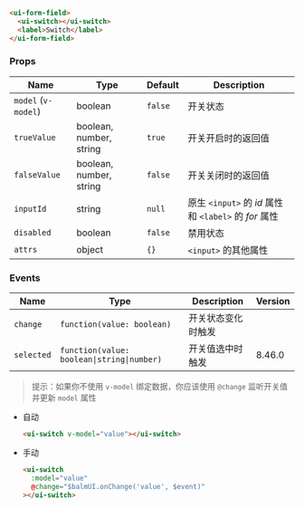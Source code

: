 ```html
<ui-form-field>
  <ui-switch></ui-switch>
  <label>Switch</label>
</ui-form-field>
```

### Props

| Name                | Type                    | Default | Description                                           |
| ------------------- | ----------------------- | ------- | ----------------------------------------------------- |
| `model` (`v-model`) | boolean                 | `false` | 开关状态                                              |
| `trueValue`         | boolean, number, string | `true`  | 开关开启时的返回值                                    |
| `falseValue`        | boolean, number, string | `false` | 开关关闭时的返回值                                    |
| `inputId`           | string                  | `null`  | 原生 `<input>` 的 _id_ 属性和 `<label>` 的 _for_ 属性 |
| `disabled`          | boolean                 | `false` | 禁用状态                                              |
| `attrs`             | object                  | `{}`    | `<input>` 的其他属性                                  |

### Events

| Name       | Type                                       | Description        | Version |
| ---------- | ------------------------------------------ | ------------------ | ------- |
| `change`   | `function(value: boolean)`                 | 开关状态变化时触发 |         |
| `selected` | `function(value: boolean\|string\|number)` | 开关值选中时触发   | 8.46.0  |

> 提示：如果你不使用 `v-model` 绑定数据，你应该使用 `@change` 监听开关值并更新 `model` 属性

- 自动

  ```html
  <ui-switch v-model="value"></ui-switch>
  ```

- 手动

  ```html
  <ui-switch
    :model="value"
    @change="$balmUI.onChange('value', $event)"
  ></ui-switch>
  ```
